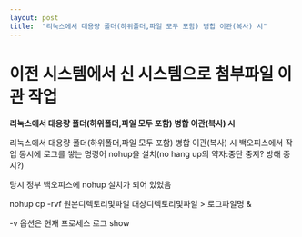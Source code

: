 ```yaml
---
layout: post
title:  "리눅스에서 대용량 폴더(하위폴더,파일 모두 포함) 병합 이관(복사) 시"
---
```


# 이전 시스템에서 신 시스템으로 첨부파일 이관 작업

**리눅스에서 대용량 폴더(하위폴더,파일 모두 포함) 병합 이관(복사) 시**

리눅스에서 대용량 폴더(하위폴더,파일 모두 포함) 병합 이관(복사) 시 백오피스에서 작업 동시에 로그를 쌓는 명령어
nohup을 설치(no hang up의 약자:중단 중지? 방해 중지?) 

당시 정부 백오피스에 nohup 설치가 되어 있었음

nohup cp -rvf 원본디렉토리및파일 대상디렉토리및파일 > 로그파일명 & 

-v 옵션은 현재 프로세스 로그 show

